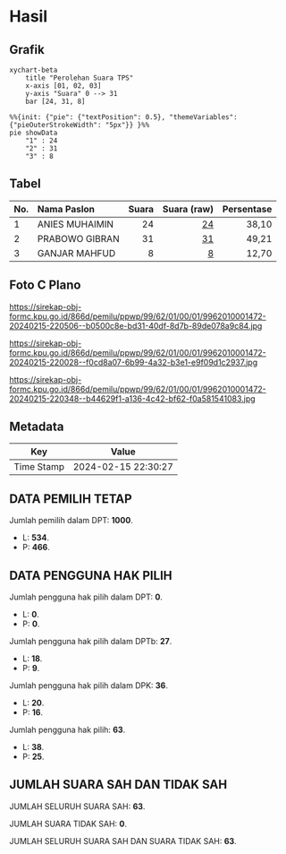 # Hasil

## Grafik

```mermaid
xychart-beta
    title "Perolehan Suara TPS"
    x-axis [01, 02, 03]
    y-axis "Suara" 0 --> 31
    bar [24, 31, 8]
```

```mermaid
%%{init: {"pie": {"textPosition": 0.5}, "themeVariables": {"pieOuterStrokeWidth": "5px"}} }%%
pie showData
    "1" : 24
    "2" : 31
    "3" : 8
```

## Tabel

| No. | Nama Paslon    | Suara | Suara (raw) | Persentase |
|:--- |:-------------- | -----:| -----------:| ----------:|
| 1   | ANIES MUHAIMIN | 24    | [24][p-1]   | 38,10      |
| 2   | PRABOWO GIBRAN | 31    | [31][p-2]   | 49,21      |
| 3   | GANJAR MAHFUD  | 8     | [8][p-3]    | 12,70      |


[p-1]: https://github.com/gigit-pemilu/pemilu-2024-99-luar-negeri/blob/main/pilpres/hitung-suara/sub/99-luar-negeri/sub/62-kuala-lumpur-malaysia/sub/01-kuala-lumpur-malaysia/sub/0001-kuala-lumpur-malaysia/sub/472-tps-159/sub/paslon-1.txt
[p-2]: https://github.com/gigit-pemilu/pemilu-2024-99-luar-negeri/blob/main/pilpres/hitung-suara/sub/99-luar-negeri/sub/62-kuala-lumpur-malaysia/sub/01-kuala-lumpur-malaysia/sub/0001-kuala-lumpur-malaysia/sub/472-tps-159/sub/paslon-2.txt
[p-3]: https://github.com/gigit-pemilu/pemilu-2024-99-luar-negeri/blob/main/pilpres/hitung-suara/sub/99-luar-negeri/sub/62-kuala-lumpur-malaysia/sub/01-kuala-lumpur-malaysia/sub/0001-kuala-lumpur-malaysia/sub/472-tps-159/sub/paslon-3.txt

## Foto C Plano

https://sirekap-obj-formc.kpu.go.id/866d/pemilu/ppwp/99/62/01/00/01/9962010001472-20240215-220506--b0500c8e-bd31-40df-8d7b-89de078a9c84.jpg

https://sirekap-obj-formc.kpu.go.id/866d/pemilu/ppwp/99/62/01/00/01/9962010001472-20240215-220028--f0cd8a07-6b99-4a32-b3e1-e9f09d1c2937.jpg

https://sirekap-obj-formc.kpu.go.id/866d/pemilu/ppwp/99/62/01/00/01/9962010001472-20240215-220348--b44629f1-a136-4c42-bf62-f0a581541083.jpg


## Metadata

| Key        | Value               |
| ---------- | ------------------- |
| Time Stamp | 2024-02-15 22:30:27 |


## DATA PEMILIH TETAP

Jumlah pemilih dalam DPT: **1000**.
 * L: **534**.
 * P: **466**.

## DATA PENGGUNA HAK PILIH

Jumlah pengguna hak pilih dalam DPT: **0**.
 * L: **0**.
 * P: **0**.

Jumlah pengguna hak pilih dalam DPTb: **27**.
 * L: **18**.
 * P: **9**.

Jumlah pengguna hak pilih dalam DPK: **36**.
 * L: **20**.
 * P: **16**.

Jumlah pengguna hak pilih: **63**.
 * L: **38**.
 * P: **25**.

## JUMLAH SUARA SAH DAN TIDAK SAH

JUMLAH SELURUH SUARA SAH: **63**.

JUMLAH SUARA TIDAK SAH: **0**.

JUMLAH SELURUH SUARA SAH DAN SUARA TIDAK SAH: **63**.


